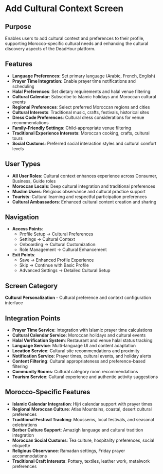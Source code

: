 # Add Cultural Context Screen

## Purpose
Enables users to add cultural context and preferences to their profile, supporting Morocco-specific cultural needs and enhancing the cultural discovery aspects of the DeadHour platform.

## Features
- **Language Preferences**: Set primary language (Arabic, French, English)
- **Prayer Time Integration**: Enable prayer time notifications and scheduling
- **Halal Preferences**: Set dietary requirements and halal venue filtering
- **Cultural Calendar**: Subscribe to Islamic holidays and Moroccan cultural events
- **Regional Preferences**: Select preferred Moroccan regions and cities
- **Cultural Interests**: Traditional music, crafts, festivals, historical sites
- **Dress Code Preferences**: Cultural dress considerations for venue recommendations
- **Family-Friendly Settings**: Child-appropriate venue filtering
- **Traditional Experience Interests**: Moroccan cooking, crafts, cultural tours
- **Social Customs**: Preferred social interaction styles and cultural comfort levels

## User Types
- **All User Roles**: Cultural context enhances experience across Consumer, Business, Guide roles
- **Moroccan Locals**: Deep cultural integration and traditional preferences
- **Muslim Users**: Religious observance and cultural practice support
- **Tourists**: Cultural learning and respectful participation preferences
- **Cultural Ambassadors**: Enhanced cultural content creation and sharing

## Navigation
- **Access Points**:
  - Profile Setup → Cultural Preferences
  - Settings → Cultural Context
  - Onboarding → Cultural Customization
  - Role Management → Cultural Enhancement
- **Exit Points**:
  - Save → Enhanced Profile Experience
  - Skip → Continue with Basic Profile
  - Advanced Settings → Detailed Cultural Setup

## Screen Category
**Cultural Personalization** - Cultural preference and context configuration interface

## Integration Points
- **Prayer Time Service**: Integration with Islamic prayer time calculations
- **Cultural Calendar Service**: Moroccan holidays and cultural events
- **Halal Verification System**: Restaurant and venue halal status tracking
- **Language Service**: Multi-language UI and content adaptation
- **Location Service**: Cultural site recommendations and proximity
- **Notification Service**: Prayer times, cultural events, and holiday alerts
- **Content Filtering**: Cultural appropriateness and preference-based filtering
- **Community Rooms**: Cultural category room recommendations
- **Tourism Service**: Cultural experience and authentic activity suggestions

## Morocco-Specific Features
- **Islamic Calendar Integration**: Hijri calendar support with prayer times
- **Regional Moroccan Culture**: Atlas Mountains, coastal, desert cultural preferences
- **Traditional Festival Tracking**: Moussems, local festivals, and seasonal celebrations
- **Berber Culture Support**: Amazigh language and cultural tradition integration
- **Moroccan Social Customs**: Tea culture, hospitality preferences, social etiquette
- **Religious Observance**: Ramadan settings, Friday prayer accommodations
- **Traditional Craft Interests**: Pottery, textiles, leather work, metalwork preferences